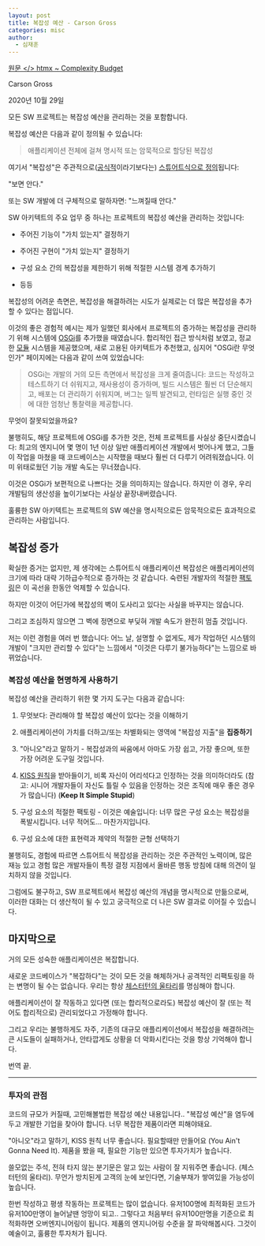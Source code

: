 ```yaml
---
layout: post
title: 복잡성 예산 - Carson Gross
categories: misc
author:
  - 심재훈
---
```

[원문 </> htmx ~ Complexity Budget](https://htmx.org/essays/complexity-budget/)

Carson Gross

2020년 10월 29일

모든 SW 프로젝트는 복잡성 예산을 관리하는 것을 포함합니다.

복잡성 예산은 다음과 같이 정의될 수 있습니다:

> 애플리케이션 전체에 걸쳐 명시적 또는 암묵적으로 할당된 복잡성

여기서 "복잡성"은 주관적으로([공식적](https://en.wikipedia.org/wiki/Programming_complexity)이라기보다는) [스튜어트식으로 정의](https://en.wikipedia.org/wiki/I_know_it_when_I_see_it)됩니다: 

"보면 안다."

또는 SW 개발에 더 구체적으로 말하자면: "느껴질때 안다."

SW 아키텍트의 주요 업무 중 하나는 프로젝트의 복잡성 예산을 관리하는 것입니다:

*   주어진 기능이 "가치 있는지" 결정하기
    
*   주어진 구현이 "가치 있는지" 결정하기
    
*   구성 요소 간의 복잡성을 제한하기 위해 적절한 시스템 경계 추가하기
    
*   등등
    

복잡성의 어려운 측면은, 복잡성을 해결하려는 시도가 실제로는 더 많은 복잡성을 추가할 수 있다는 점입니다.

이것의 좋은 경험적 예시는 제가 일했던 회사에서 프로젝트의 증가하는 복잡성을 관리하기 위해 시스템에 [OSGi](https://en.wikipedia.org/wiki/OSGi)를 추가했을 때였습니다. 합리적인 접근 방식처럼 보였고, 정교한 [모듈](https://www.osgi.org/resources/what-is-osgi/) 시스템을 제공했으며, 새로 고용된 아키텍트가 추천했고, 심지어 "OSGi란 무엇인가" 페이지에는 다음과 같이 쓰여 있었습니다:

> OSGi는 개발의 거의 모든 측면에서 복잡성을 크게 줄여줍니다: 코드는 작성하고 테스트하기 더 쉬워지고, 재사용성이 증가하며, 빌드 시스템은 훨씬 더 단순해지고, 배포는 더 관리하기 쉬워지며, 버그는 일찍 발견되고, 런타임은 실행 중인 것에 대한 엄청난 통찰력을 제공합니다.

무엇이 잘못되었을까요?

불행히도, 해당 프로젝트에 OSGi를 추가한 것은, 전체 프로젝트를 사실상 중단시켰습니다: 최고의 엔지니어 몇 명이 1년 이상 일반 애플리케이션 개발에서 벗어나게 했고, 그들이 작업을 마쳤을 때 코드베이스는 시작했을 때보다 훨씬 더 다루기 어려워졌습니다. 이미 위태로웠던 기능 개발 속도는 무너졌습니다.

이것은 OSGi가 보편적으로 나쁘다는 것을 의미하지는 않습니다. 하지만 이 경우, 우리 개발팀의 생산성을 높이기보다는 사실상 끝장내버렸습니다.

훌륭한 SW 아키텍트는 프로젝트의 SW 예산을 명시적으로든 암묵적으로든 효과적으로 관리하는 사람입니다.

## 복잡성 증가

확실한 증거는 없지만, 제 생각에는 스튜어트식 애플리케이션 복잡성은 애플리케이션의 크기에 따라 대략 기하급수적으로 증가하는 것 같습니다. 숙련된 개발자의 적절한 [팩토링](https://en.wikipedia.org/wiki/Decomposition_\(computer_science\))은 이 곡선을 한동안 억제할 수 있습니다.

하지만 이것이 어딘가에 복잡성의 벽이 도사리고 있다는 사실을 바꾸지는 않습니다.

그리고 조심하지 않으면 그 벽에 정면으로 부딪혀 개발 속도가 완전히 멈출 것입니다.

저는 이런 경험을 여러 번 했습니다: 어느 날, 설명할 수 없게도, 제가 작업하던 시스템의 개발이 "크지만 관리할 수 있다"는 느낌에서 "이것은 다루기 불가능하다"는 느낌으로 바뀌었습니다.

### 복잡성 예산을 현명하게 사용하기

복잡성 예산을 관리하기 위한 몇 가지 도구는 다음과 같습니다:

1.  무엇보다: 관리해야 할 복잡성 예산이 있다는 것을 이해하기
    
2.  애플리케이션이 가치를 더하고/또는 차별화되는 영역에 "복잡성 지출"을 **집중하기**
    
3.  "아니오"라고 말하기 - 복잡성과의 싸움에서 아마도 가장 쉽고, 가장 좋으며, 또한 가장 어려운 도구일 것입니다.
    
4.  [KISS 원칙](https://blog.naver.com/finway/221163007357?viewType=pc)을 받아들이기, 비록 자신이 어리석다고 인정하는 것을 의미하더라도 (참고: 시니어 개발자들이 자신도 틀릴 수 있음을 인정하는 것은 조직에 매우 좋은 경우가 많습니다) (**Keep It Simple Stupid**)
    
5.  구성 요소의 적절한 팩토링 - 이것은 예술입니다: 너무 많은 구성 요소는 복잡성을 폭발시킵니다. 너무 적어도... 마찬가지입니다.
    
6.  구성 요소에 대한 표현력과 제약의 적절한 균형 선택하기
    

불행히도, 경험에 따르면 스튜어트식 복잡성을 관리하는 것은 주관적인 노력이며, 많은 재능 있고 경험 많은 개발자들이 특정 결정 지점에서 올바른 행동 방침에 대해 의견이 일치하지 않을 것입니다.

그럼에도 불구하고, SW 프로젝트에서 복잡성 예산의 개념을 명시적으로 만듦으로써, 이러한 대화는 더 생산적이 될 수 있고 궁극적으로 더 나은 SW 결과로 이어질 수 있습니다.

## 마지막으로

거의 모든 성숙한 애플리케이션은 복잡합니다.

새로운 코드베이스가 "복잡하다"는 것이 모든 것을 해체하거나 공격적인 리팩토링을 하는 변명이 될 수는 없습니다. 우리는 항상 [체스터턴의 울타리](https://fs.blog/2020/03/chestertons-fence/)를 명심해야 합니다.

애플리케이션이 잘 작동하고 있다면 (또는 합리적으로라도) 복잡성 예산이 잘 (또는 적어도 합리적으로) 관리되었다고 가정해야 합니다.

그리고 우리는 불행하게도 자주, 기존의 대규모 애플리케이션에서 복잡성을 해결하려는 큰 시도들이 실패하거나, 안타깝게도 상황을 더 악화시킨다는 것을 항상 기억해야 합니다.

번역 끝.

* * *

### **투자의 관점**

코드의 규모가 커질때, 고민해볼법한 복잡성 예산 내용입니다.. "복잡성 예산"을 염두에 두고 개발한 기업을 찾아야 합니다. 너무 복잡한 제품이라면 피해야돼요.

"아니오"라고 말하기, KISS 원칙 너무 좋습니다. 필요할때만 만들어요 (You Ain't Gonna Need It). 제품을 봤을 때, 필요한 기능만 있으면 투자가치가 높습니다.

쓸모없는 주석, 전혀 타지 않는 분기문은 알고 있는 사람이 잘 지워주면 좋습니다. (체스터턴의 울타리). 무언가 방치된게 고객의 눈에 보인다면, 기술부채가 쌓여있을 가능성이 높습니다.

한번 작성하고 평생 작동하는 프로젝트는 많이 없습니다. 유저100명에 최적화된 코드가 유저100만명이 늘어날땐 엉망이 되고.. 그렇다고 처음부터 유저100만명을 기준으로 최적화하면 오버엔지니어링이 됩니다. 제품의 엔지니어링 수준을 잘 파악해봅시다. 그것이 예술이고, 훌륭한 투자처가 됩니다.